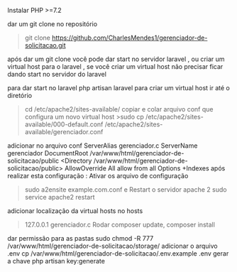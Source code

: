Instalar PHP >=7.2

dar um git clone no repositório
>git clone https://github.com/CharlesMendes1/gerenciador-de-solicitacao.git

após dar um git clone você pode dar start no servidor laravel , ou criar um virtual host para o laravel , se você criar um virtual host não precisar ficar dando start no servidor do laravel

para dar start no laravel
 	php artisan laravel
para criar um virtual host
	ir até o diretório 
>cd /etc/apache2/sites-available/
	copiar e colar arquivo conf que configura um novo virtual host
		>sudo cp /etc/apache2/sites-available/000-default.conf /etc/apache2/sites-available/gerenciador.conf

adicionar no arquivo conf
        ServerAlias gerenciador.c
        ServerName gerenciador
        DocumentRoot /var/www/html/gerenciador-de-solicitacao/public
        <Directory /var/www/html/gerenciador-de-solicitacao/public>
          AllowOverride All
          allow from all
          Options +Indexes
        </Directory>
após realizar esta configuração :
Ativar os arquivo de configuração
>sudo a2ensite example.com.conf
e Restart o servidor apache 2
>sudo service apache2 restart

adicionar localização da virtual hosts no hosts
>127.0.0.1       gerenciador.c
Rodar
>composer update,
>composer install

dar permissão para as pastas
    sudo chmod -R 777 /var/www/html/gerenciador-de-solicitacao/storage/
adicionar o arquivo .env
    cp /var/www/html/gerenciador-de-solicitacao/.env.example .env
gerar a chave 
    php artisan key:generate
